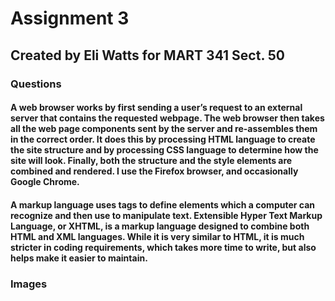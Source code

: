 # Assignment 3

## Created by Eli Watts for MART 341 Sect. 50

### Questions

#### A web browser works by first sending a user’s request to an external server that contains the requested webpage. The web browser then takes all the web page components sent by the server and re-assembles them in the correct order. It does this by processing HTML language to create the site structure and by processing CSS language to determine how the site will look. Finally, both the structure and the style elements are combined and rendered. I use the Firefox browser, and occasionally Google Chrome.

#### A markup language uses tags to define elements which a computer can recognize and then use to manipulate text. Extensible Hyper Text Markup Language, or XHTML, is a markup language designed to combine both HTML and XML languages. While it is very similar to HTML, it is much stricter in coding requirements, which takes more time to write, but also helps make it easier to maintain.

### Images

